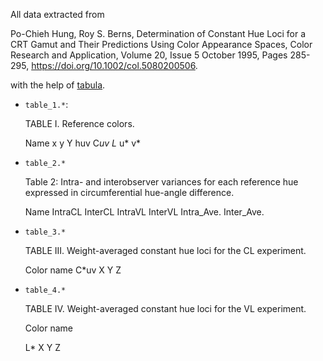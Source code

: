 All data extracted from

Po-Chieh Hung, Roy S. Berns,
Determination of Constant Hue Loci for a CRT Gamut and Their Predictions Using
Color Appearance Spaces,
Color Research and Application, Volume 20, Issue 5 October 1995, Pages 285-295,
<https://doi.org/10.1002/col.5080200506>.

with the help of [tabula](https://github.com/tabulapdf/tabula).


* `table_1.*`:

  TABLE I. Reference colors.

  Name         x       y        Y       huv   C*uv    L*     u*       v*

* `table_2.*`

  Table 2: Intra- and interobserver variances for each reference hue expressed
           in circumferential hue-angle difference.

  Name IntraCL InterCL IntraVL  InterVL Intra_Ave. Inter_Ave.

* `table_3.*`

  TABLE III. Weight-averaged constant hue loci for the CL experiment.

  Color name C\*uv X Y Z

* `table_4.*`

  TABLE IV. Weight-averaged constant hue loci for the VL experiment.

  Color name

  L* X Y Z
